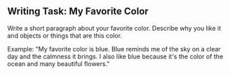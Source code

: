 <!-- content/Level1/Lesson5/writing/writing-task.md -->

## Writing Task: My Favorite Color

Write a short paragraph about your favorite color. Describe why you like it and objects or things that are this color.

Example:
"My favorite color is blue. Blue reminds me of the sky on a clear day and the calmness it brings. I also like blue because it's the color of the ocean and many beautiful flowers."

